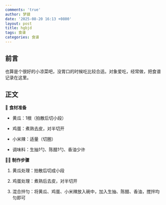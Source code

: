 ```yaml
---
comments: 'true'
author: 梦貘
date: '2025-08-20 16:13 +0800'
layout: post
title: hgbjd
tags: 食谱
categories: 食谱
---
```

## 前言

也算是个很好的小凉菜吧，没胃口的时候吃比较合适。对象爱吃，经常做，把食谱记录在这里。

## 正文

🥒 **食材准备**

- 黄瓜：1根（拍散后切小段）
  
- 鸡蛋：煮熟去皮，对半切开
  
- 小米辣：适量（切圈）
  
- 调味料：生抽1勺、陈醋1勺、香油少许
  

👩‍🍳 **制作步骤**

1. 黄瓜处理：拍散后切成小段
  
2. 鸡蛋处理：煮熟后去皮，对半切开
  
3. 混合拌匀：将黄瓜、鸡蛋、小米辣放入碗中，加入生抽、陈醋、香油，搅拌均匀即可